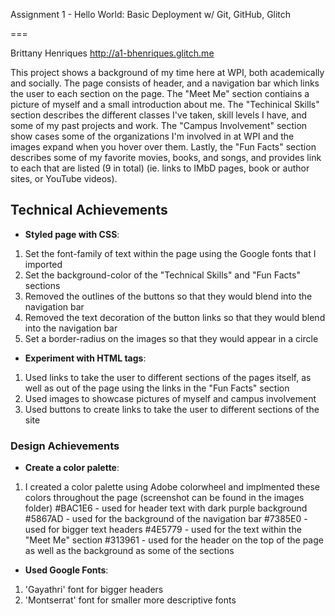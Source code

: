 Assignment 1 - Hello World: Basic Deployment w/ Git, GitHub, Glitch

===

Brittany Henriques
http://a1-bhenriques.glitch.me

This project shows a background of my time here at WPI, both academically and socially. The page consists of header, and a navigation bar which links the user to each section on the page. The "Meet Me" section contiains a picture of myself and a small introduction about me. The "Techinical Skills" section describes the different classes I've taken, skill levels I have, and some of my past projects and work. The "Campus Involvement" section show cases some of the organizations I'm involved in at WPI and the images expand when you hover over them. Lastly, the "Fun Facts" section describes some of my favorite movies, books, and songs, and provides link to each that are listed (9 in total) (ie. links to IMbD pages, book or author sites, or YouTube videos).

## Technical Achievements
- **Styled page with CSS**:
1. Set the font-family of text within the page using the Google fonts that I imported
2. Set the background-color of the "Technical Skills" and "Fun Facts" sections
3. Removed the outlines of the buttons so that they would blend into the navigation bar
4. Removed the text decoration of the button links so that they would blend into the navigation bar
5. Set a border-radius on the images so that they would appear in a circle

- **Experiment with HTML tags**:
1. Used links to take the user to different sections of the pages itself, as well as out of the page using the links in the "Fun Facts" section
2. Used images to showcase pictures of myself and campus involvement
3. Used buttons to create links to take the user to different sections of the site

### Design Achievements
- **Create a color palette**:
1. I created a color palette using Adobe colorwheel and implmented these colors throughout the page (screenshot can be found in the images folder)
    #BAC1E6 - used for header text with dark purple background
    #5867AD - used for the background of the navigation bar
    #7385E0 - used for bigger text headers
    #4E5779 - used for the text within the "Meet Me" section
    #313961 - used for the header on the top of the page as well as the background as some of the sections

- **Used Google Fonts**: 
1. 'Gayathri' font for bigger headers
2. 'Montserrat' font for smaller more descriptive fonts 
